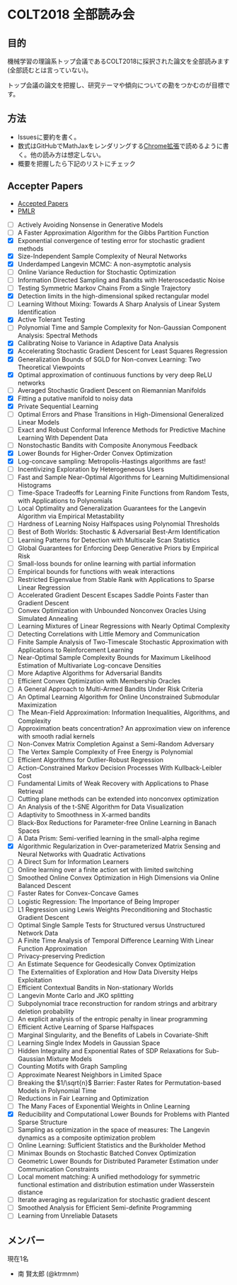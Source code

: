 # COLT2018 全部読み会

## 目的

機械学習の理論系トップ会議であるCOLT2018に採択された論文を全部読みます (全部読むとは言っていない)。

トップ会議の論文を把握し、研究テーマや傾向についての勘をつかむのが目標です。

## 方法

* Issuesに要約を書く。
* 数式はGitHubでMathJaxをレンダリングする[Chrome拡張](https://chrome.google.com/webstore/detail/github-with-mathjax/ioemnmodlmafdkllaclgeombjnmnbima)で読めるように書く。他の読み方は想定しない。
* 概要を把握したら下記のリストにチェック

## Accepter Papers

- [Accepted Papers](http://www.learningtheory.org/colt2018/call.html#accepted-papers)
- [PMLR](http://proceedings.mlr.press/v75/)

* [ ] Actively Avoiding Nonsense in Generative Models
* [ ] A Faster Approximation Algorithm for the Gibbs Partition Function
* [x] Exponential convergence of testing error for stochastic gradient methods
* [x] Size-Independent Sample Complexity of Neural Networks
* [x] Underdamped Langevin MCMC: A non-asymptotic analysis
* [ ] Online Variance Reduction for Stochastic Optimization
* [ ] Information Directed Sampling and Bandits with Heteroscedastic Noise
* [ ] Testing Symmetric Markov Chains From a Single Trajectory
* [x] Detection limits in the high-dimensional spiked rectangular model
* [ ] Learning Without Mixing: Towards A Sharp Analysis of Linear System Identification
* [x] Active Tolerant Testing
* [ ] Polynomial Time and Sample Complexity for Non-Gaussian Component Analysis: Spectral Methods
* [x] Calibrating Noise to Variance in Adaptive Data Analysis
* [x] Accelerating Stochastic Gradient Descent for Least Squares Regression
* [x] Generalization Bounds of SGLD for Non-convex Learning: Two Theoretical Viewpoints
* [x] Optimal approximation of continuous functions by very deep ReLU networks
* [ ] Averaged Stochastic Gradient Descent on Riemannian Manifolds
* [x] Fitting a putative manifold to noisy data
* [x] Private Sequential Learning
* [ ] Optimal Errors and Phase Transitions in High-Dimensional Generalized Linear Models
* [ ] Exact and Robust Conformal Inference Methods for Predictive Machine Learning With Dependent Data
* [ ] Nonstochastic Bandits with Composite Anonymous Feedback
* [x] Lower Bounds for Higher-Order Convex Optimization
* [x] Log-concave sampling: Metropolis-Hastings algorithms are fast!
* [ ] Incentivizing Exploration by Heterogeneous Users
* [ ] Fast and Sample Near-Optimal Algorithms for Learning Multidimensional Histograms
* [ ] Time-Space Tradeoffs for Learning Finite Functions from Random Tests, with Applications to Polynomials
* [ ] Local Optimality and Generalization Guarantees for the Langevin Algorithm via Empirical Metastability
* [ ] Hardness of Learning Noisy Halfspaces using Polynomial Thresholds
* [ ] Best of Both Worlds: Stochastic & Adversarial Best-Arm Identification
* [ ] Learning Patterns for Detection with Multiscale Scan Statistics
* [ ] Global Guarantees for Enforcing Deep Generative Priors by Empirical Risk
* [ ] Small-loss bounds for online learning with partial information
* [ ] Empirical bounds for functions with weak interactions
* [ ] Restricted Eigenvalue from Stable Rank with Applications to Sparse Linear Regression
* [ ] Accelerated Gradient Descent Escapes Saddle Points Faster than Gradient Descent
* [ ] Convex Optimization with Unbounded Nonconvex Oracles Using Simulated Annealing
* [ ] Learning Mixtures of Linear Regressions with Nearly Optimal Complexity
* [ ] Detecting Correlations with Little Memory and Communication
* [ ] Finite Sample Analysis of Two-Timescale Stochastic Approximation with Applications to Reinforcement Learning
* [ ] Near-Optimal Sample Complexity Bounds for Maximum Likelihood Estimation of Multivariate Log-concave Densities
* [ ] More Adaptive Algorithms for Adversarial Bandits
* [ ] Efficient Convex Optimization with Membership Oracles
* [ ] A General Approach to Multi-Armed Bandits Under Risk Criteria
* [ ] An Optimal Learning Algorithm for Online Unconstrained Submodular Maximization
* [ ] The Mean-Field Approximation: Information Inequalities, Algorithms, and Complexity
* [ ] Approximation beats concentration? An approximation view on inference with smooth radial kernels
* [ ] Non-Convex Matrix Completion Against a Semi-Random Adversary
* [ ] The Vertex Sample Complexity of Free Energy is Polynomial
* [ ] Efficient Algorithms for Outlier-Robust Regression
* [ ] Action-Constrained Markov Decision Processes With Kullback-Leibler Cost
* [ ] Fundamental Limits of Weak Recovery with Applications to Phase Retrieval
* [ ] Cutting plane methods can be extended into nonconvex optimization
* [ ] An Analysis of the t-SNE Algorithm for Data Visualization
* [ ] Adaptivity to Smoothness in X-armed bandits
* [ ] Black-Box Reductions for Parameter-free Online Learning in Banach Spaces
* [ ] A Data Prism: Semi-verified learning in the small-alpha regime
* [x] Algorithmic Regularization in Over-parameterized Matrix Sensing and Neural Networks with Quadratic Activations
* [ ] A Direct Sum for Information Learners
* [ ] Online learning over a finite action set with limited switching
* [ ] Smoothed Online Convex Optimization in High Dimensions via Online Balanced Descent
* [ ] Faster Rates for Convex-Concave Games
* [ ] Logistic Regression: The Importance of Being Improper
* [ ] L1 Regression using Lewis Weights Preconditioning and Stochastic Gradient Descent
* [ ] Optimal Single Sample Tests for Structured versus Unstructured Network Data
* [ ] A Finite Time Analysis of Temporal Difference Learning With Linear Function Approximation
* [ ] Privacy-preserving Prediction
* [ ] An Estimate Sequence for Geodesically Convex Optimization
* [ ] The Externalities of Exploration and How Data Diversity Helps Exploitation
* [ ] Efficient Contextual Bandits in Non-stationary Worlds
* [ ] Langevin Monte Carlo and JKO splitting
* [ ] Subpolynomial trace reconstruction for random strings and arbitrary deletion probability
* [ ] An explicit analysis of the entropic penalty in linear programming
* [ ] Efficient Active Learning of Sparse Halfspaces
* [ ] Marginal Singularity, and the Benefits of Labels in Covariate-Shift
* [ ] Learning Single Index Models in Gaussian Space
* [ ] Hidden Integrality and Exponential Rates of SDP Relaxations for Sub-Gaussian Mixture Models
* [ ] Counting Motifs with Graph Sampling
* [ ] Approximate Nearest Neighbors in Limited Space
* [ ] Breaking the $1/\sqrt{n}$ Barrier: Faster Rates for Permutation-based Models in Polynomial Time
* [ ] Reductions in Fair Learning and Optimization
* [ ] The Many Faces of Exponential Weights in Online Learning
* [x] Reducibility and Computational Lower Bounds for Problems with Planted Sparse Structure
* [ ] Sampling as optimization in the space of measures: The Langevin dynamics as a composite optimization problem
* [ ] Online Learning: Sufficient Statistics and the Burkholder Method
* [ ] Minimax Bounds on Stochastic Batched Convex Optimization
* [ ] Geometric Lower Bounds for Distributed Parameter Estimation under Communication Constraints
* [ ] Local moment matching: A unified methodology for symmetric functional estimation and distribution estimation under Wasserstein distance
* [ ] Iterate averaging as regularization for stochastic gradient descent
* [ ] Smoothed Analysis for Efficient Semi-definite Programming
* [ ] Learning from Unreliable Datasets

## メンバー

現在1名
* 南 賢太郎 (@ktrmnm)
